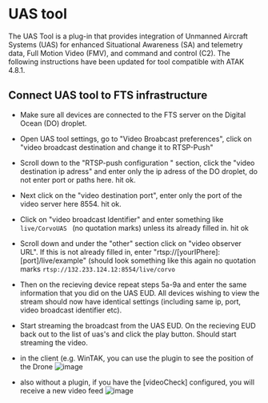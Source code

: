 # UAS tool

The UAS Tool is a plug-in that provides integration of Unmanned Aircraft Systems (UAS) for enhanced Situational Awareness (SA) and telemetry data, Full Motion Video (FMV), and command and control (C2). The following instructions have been updated for tool compatible with ATAK 4.8.1.

## Connect UAS tool to FTS infrastructure
 * Make sure all devices are connected to the FTS server on the Digital Ocean (DO) droplet.
 * Open UAS tool settings, go to "Video Broabcast preferences", click on "video broadcast destination and change it to RTSP-Push"
 * Scroll down to the "RTSP-push configuration " section, click the "video destination ip adress" and enter only the ip adress of the DO droplet, do not enter port or paths here. hit ok.
 * Next click on the "video destination port", enter only the port of the video server here 8554. hit ok.
 * Click on "video broadcast Identifier" and enter something like
   ```live/CorvoUAS ``` (no quotation marks) unless its already filled in. hit ok
 *  Scroll down and under the "other" section click on "video observer URL". If this is not already filled in, enter "rtsp://[yourIPhere]:[port]/live/example" (should look something like this  again no quotation marks
   ```rtsp://132.233.124.12:8554/live/corvo``` 
 * Then on the recieving device repeat steps 5a-9a and enter the same information that you did on the UAS EUD. All devices wishing to view the stream should now have identical settings (including same ip, port, video broadcast identifier etc). 
* Start streaming the broadcast from the UAS EUD. On the recieving EUD back out to the list of uas's and click the play button. Should start streaming the video.

* in the client (e.g. WinTAK, you can use the plugin to see the position of the Drone
![image](https://github.com/FreeTAKTeam/FreeTAKServer-User-Docs/assets/60719165/382e7f53-4f90-43d0-b901-9a79c0ef3d6d)

* also without a plugin, if you have the [videoCheck] configured, you will receive a new video feed
![image](https://github.com/FreeTAKTeam/FreeTAKServer-User-Docs/assets/60719165/42c4178c-52dc-441c-a395-dcb3c968bdf7)
